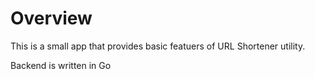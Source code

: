 # Overview

This is a small app that provides basic featuers of URL Shortener utility.

Backend is written in Go
